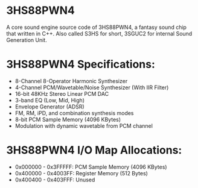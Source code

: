 # 3HS88PWN4
A core sound engine source code of 3HS88PWN4, a fantasy sound chip that written in C++. Also called S3HS for short, 3SGUC2 for internal Sound Generation Unit.

# 3HS88PWN4 Specifications:
- 8-Channel 8-Operator Harmonic Synthesizer
- 4-Channel PCM/Wavetable/Noise Synthesizer (With IIR Filter)
- 16-bit 48KHz Stereo Linear PCM DAC
- 3-band EQ (Low, Mid, High)
- Envelope Generator (ADSR)
- FM, RM, iPD, and combination synthesis modes
- 8-bit PCM Sample Memory (4096 KBytes)
- Modulation with dynamic wavetable from PCM channel

# 3HS88PWN4 I/O Map Allocations:
- 0x000000 - 0x3FFFFF: PCM Sample Memory (4096 KBytes)
- 0x400000 - 0x4003FF: Register Memory (512 Bytes)
- 0x400400 - 0x403FFF: Unused
